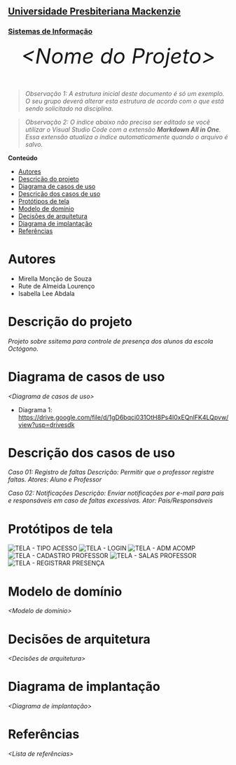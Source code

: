 <h2><a href= "https://www.mackenzie.br">Universidade Presbiteriana Mackenzie</a></h2>
<h3><a href= "https://www.mackenzie.br/graduacao/sao-paulo-higienopolis/sistemas-de-informacao">Sistemas de Informação</a></h3>


<font size="+12"><center>
*&lt;Nome do Projeto&gt;*
</center></font>

>*Observação 1: A estrutura inicial deste documento é só um exemplo. O seu grupo deverá alterar esta estrutura de acordo com o que está sendo solicitado na disciplina.*

>*Observação 2: O índice abaixo não precisa ser editado se você utilizar o Visual Studio Code com a extensão **Markdown All in One**. Essa extensão atualiza o índice automaticamente quando o arquivo é salvo.*

**Conteúdo**

- [Autores](#autores)
- [Descrição do projeto](#descrição-do-projeto)
- [Diagrama de casos de uso](#diagrama-de-casos-de-uso)
- [Descrição dos casos de uso](#descrição-dos-casos-de-uso)
- [Protótipos de tela](#protótipos-de-tela)
- [Modelo de domínio](#modelo-de-domínio)
- [Decisões de arquitetura](#decisões-de-arquitetura)
- [Diagrama de implantação](#diagrama-de-implantação)
- [Referências](#referências)


# Autores

* Mirella Monção de Souza
* Rute de Almeida Lourenço
* Isabella Lee Abdala


# Descrição do projeto

*Projeto sobre ssitema para controle de presença dos alunos da escola Octógono.*

# Diagrama de casos de uso

*&lt;Diagrama de casos de uso&gt;*

* Diagrama 1: https://drive.google.com/file/d/1gD6bqci031OtH8Ps4I0xEQnlFK4LQpvw/view?usp=drivesdk

# Descrição dos casos de uso

*Caso 01: Registro de faltas
Descrição: Permitir que o professor registre faltas.
Atores: Aluno e Professor*

*Caso 02: Notificações 
Descrição: Enviar notificações por e-mail para pais e responsáveis em caso de faltas excessivas.
Ator: Pais/Responsáveis*


# Protótipos de tela

![TELA - TIPO ACESSO](https://user-images.githubusercontent.com/88807596/219996792-87006549-01eb-4ab0-b454-c051974b6cae.jpg)
![TELA - LOGIN](https://user-images.githubusercontent.com/88807596/219996785-6e75683a-faaa-467b-b6c7-4b85f9325a15.jpg)
![TELA - ADM ACOMP](https://user-images.githubusercontent.com/88807596/219996775-cdf9499d-facb-4102-a167-22a779313d6f.jpg)
![TELA - CADASTRO PROFESSOR](https://user-images.githubusercontent.com/88807596/219996782-b65b217b-bb71-48ee-9322-81eb32c0d98b.jpg)
![TELA - SALAS PROFESSOR](https://user-images.githubusercontent.com/88807596/219996790-67e7d7a2-b7df-4aaf-a13c-ac4cc6f1c298.jpg)
![TELA - REGISTRAR PRESENÇA](https://user-images.githubusercontent.com/88807596/219996788-bdfdd821-b986-422a-b7c0-6cebce064f46.jpg)



# Modelo de domínio

*&lt;Modelo de domínio&gt;*

# Decisões de arquitetura

*&lt;Decisões de arquitetura&gt;*

# Diagrama de implantação

*&lt;Diagrama de implantação&gt;*

# Referências

*&lt;Lista de referências&gt;*
